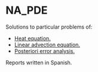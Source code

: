 # NA_PDE

Solutions to particular problems of:
- [Heat equation.](heateq/)
- [Linear advection equation.](adveq/)
- [Posteriori error analysis.](post/)

Reports written in Spanish.
